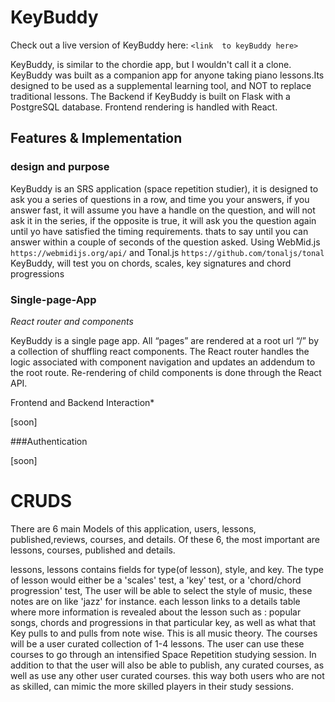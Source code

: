 # KeyBuddy

Check out a live version of KeyBuddy here:
`<link  to keyBuddy here>`


KeyBuddy, is similar to the chordie app, but I wouldn't call it a clone.
KeyBuddy was built as a companion app for anyone taking piano lessons.Its designed to be used as a supplemental learning tool, and NOT to replace traditional lessons.
The Backend if KeyBuddy is built on Flask with a PostgreSQL database. Frontend rendering is handled with React.

## Features & Implementation

### design and purpose

KeyBuddy is an SRS application (space repetition studier), it is designed to ask you a series of questions in a row, and time you your answers, if you answer fast, it will assume you have a handle on the question, and will not ask it in the series, if the opposite is true, it will ask you the question again until  yo have satisfied the timing requirements.  thats to say until you can answer within a couple of seconds of the question asked.
Using WebMid.js `https://webmidijs.org/api/`  and Tonal.js   `https://github.com/tonaljs/tonal`  KeyBuddy, will test you on chords, scales, key signatures and chord progressions


### Single-page-App

*React router and components*

KeyBuddy is a single page app. All “pages” are rendered at a root url “/” by a
collection of shuffling react components. The React router handles the logic
associated with component navigation and updates an addendum to the root route.
Re-rendering of child components is done through the React API.


Frontend and Backend Interaction*

[soon]

###Authentication

[soon]


# CRUDS


There are 6 main Models of this application,  users, lessons, published,reviews, courses, and details. Of these 6, the most important are lessons, courses, published and details.

lessons, lessons contains fields for type(of lesson), style, and key. The type of lesson would either be a 'scales' test,  a 'key' test, or a 'chord/chord progression' test, The user will be able to select the style of music, these notes are on like 'jazz' for instance. each lesson links to a details table where more information is revealed about the lesson such as : popular songs, chords and progressions in that particular key, as well as what that Key pulls to and pulls from note wise. This is all music theory.
The courses will be a user curated collection of 1-4 lessons. The user can use these courses to go through an intensified Space Repetition studying session.
In addition to that the user will also be able to publish, any curated courses, as well as use any other user curated courses. this way both users who are not as skilled, can mimic the more skilled players in their study sessions.
